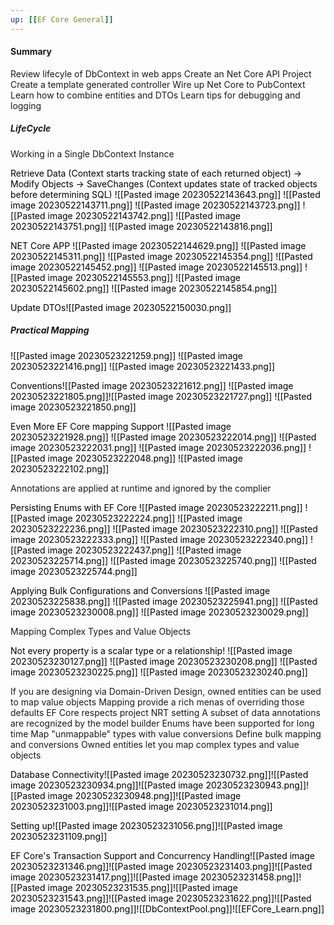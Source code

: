 ```yaml
---
up: [[EF Core General]]
---
```

#### Summary
Review lifecyle of DbContext in web apps
Create an Net Core API Project
Create a template generated controller
Wire up Net Core to PubContext
Learn how to combine entities and DTOs
Learn tips for debugging and logging

##### LifeCycle
Working in a Single DbContext Instance

<mark style="background: transparent;">Retrieve Data (Context starts tracking state of each returned object) -> Modify Objects -> SaveChanges (Context updates state of tracked objects before determining SQL)</mark>
<mark style="background: transparent;">![[Pasted image 20230522143643.png]] ![[Pasted image 20230522143711.png]] ![[Pasted image 20230522143723.png]] ![[Pasted image 20230522143742.png]] ![[Pasted image 20230522143751.png]] ![[Pasted image 20230522143816.png]]</mark>

<mark style="background: transparent;">NET Core APP</mark>
<mark style="background: transparent;">![[Pasted image 20230522144629.png]] ![[Pasted image 20230522145311.png]] ![[Pasted image 20230522145354.png]] ![[Pasted image 20230522145452.png]] ![[Pasted image 20230522145513.png]] ![[Pasted image 20230522145553.png]] ![[Pasted image 20230522145602.png]]
![[Pasted image 20230522145854.png]]</mark>

<mark style="background: transparent;">Update DTOs</mark><mark style="background: transparent;">![[Pasted image 20230522150030.png]]</mark>

##### Practical Mapping
<mark style="background: transparent;"></mark><mark style="background: transparent;">![[Pasted image 20230523221259.png]] ![[Pasted image 20230523221416.png]] ![[Pasted image 20230523221433.png]]</mark>

<mark style="background: transparent;">Conventions</mark><mark style="background: transparent;">![[Pasted image 20230523221612.png]] ![[Pasted image 20230523221805.png]]![[Pasted image 20230523221727.png]] ![[Pasted image 20230523221850.png]]</mark>

<mark style="background: transparent;">Even More EF Core mapping Support</mark>
<mark style="background: transparent;">![[Pasted image 20230523221928.png]]
![[Pasted image 20230523222014.png]]
![[Pasted image 20230523222031.png]]
![[Pasted image 20230523222036.png]]
![[Pasted image 20230523222048.png]]
![[Pasted image 20230523222102.png]]</mark>

Annotations are applied at runtime and ignored by the complier

<mark style="background: transparent;">Persisting Enums with EF Core</mark><mark style="background: transparent;">
![[Pasted image 20230523222211.png]]
![[Pasted image 20230523222224.png]]
![[Pasted image 20230523222236.png]]
![[Pasted image 20230523222310.png]]
![[Pasted image 20230523222333.png]]
![[Pasted image 20230523222340.png]]
![[Pasted image 20230523222437.png]]
![[Pasted image 20230523225714.png]]
![[Pasted image 20230523225740.png]]
![[Pasted image 20230523225744.png]]</mark>

<mark style="background: transparent;">Applying Bulk Configurations and Conversions</mark><mark style="background: transparent;">
![[Pasted image 20230523225838.png]]
![[Pasted image 20230523225941.png]]
![[Pasted image 20230523230008.png]]
![[Pasted image 20230523230029.png]]</mark>

Mapping Complex Types and Value Objects

<mark style="background: transparent;">Not every property is a scalar type or a relationship!</mark><mark style="background: transparent;">
![[Pasted image 20230523230127.png]]
![[Pasted image 20230523230208.png]]
![[Pasted image 20230523230225.png]]
![[Pasted image 20230523230240.png]]</mark>

If you are designing via Domain-Driven Design, owned entities can be used to map value objects
Mapping provide a rich menas of overriding those defaults
EF Core respects project NRT setting
A subset of data annotations are recognized by the model builder 
Enums have been supported for long time 
Map "unmappable" types with value conversions
Define bulk mapping and conversions
Owned entities let you map complex types and value objects

<mark style="background: transparent;">Database Connectivity</mark><mark style="background: transparent;">![[Pasted image 20230523230732.png]]![[Pasted image 20230523230934.png]]![[Pasted image 20230523230943.png]]![[Pasted image 20230523230948.png]]![[Pasted image 20230523231003.png]]![[Pasted image 20230523231014.png]]</mark>

<mark style="background: transparent;">Setting up</mark><mark style="background: transparent;">![[Pasted image 20230523231056.png]]![[Pasted image 20230523231109.png]]</mark>

<mark style="background: transparent;">EF Core's Transaction Support and Concurrency Handling</mark><mark style="background: transparent;">![[Pasted image 20230523231346.png]]![[Pasted image 20230523231403.png]]![[Pasted image 20230523231417.png]]![[Pasted image 20230523231458.png]]![[Pasted image 20230523231535.png]]![[Pasted image 20230523231543.png]]![[Pasted image 20230523231622.png]]![[Pasted image 20230523231800.png]]![[DbContextPool.png]]![[EFCore_Learn.png]]</mark>